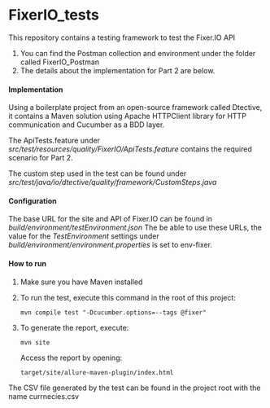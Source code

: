 # FixerIO_tests
This repository contains a testing framework to test the Fixer.IO API

1. You can find the Postman collection and environment under the folder called FixerIO_Postman
2. The details about the implementation for Part 2 are below.


#### Implementation

Using a boilerplate project from an open-source framework called Dtective, it contains a Maven solution using Apache HTTPClient library for HTTP communication and Cucumber as a BDD layer.

The ApiTests.feature under *src/test/resources/quality/FixerIO/ApiTests.feature* contains the required scenario for Part 2.

The custom step used in the test can be found under *src/test/java/io/dtective/quality/framework/CustomSteps.java*

#### Configuration

The base URL for the site and API of Fixer.IO can be found in *build/environment/testEnvironment.json*
The be able to use these URLs, the value for the *TestEnvironment* settings under *build/environment/environment.properties* is set to env-fixer.  


#### How to run

1. Make sure you have Maven installed
2. To run the test, execute this command in the root of this project:

    `mvn compile test "-Dcucumber.options=--tags @fixer"`
    
3. To generate the report, execute:

    `mvn site`
    
    Access the report by opening:
    
    `target/site/allure-maven-plugin/index.html`
    
The CSV file generated by the test can be found in the project root with the name currnecies.csv






 
